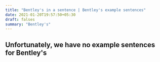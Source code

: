 ```yaml
---
title: "Bentley's in a sentence | Bentley's example sentences"
date: 2021-01-20T19:57:50+05:30
draft: falses
summary: "Bentley's"
---
```

## Unfortunately, we have no example sentences for Bentley's                 
